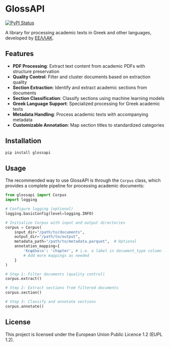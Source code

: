 # GlossAPI

[![PyPI Status](https://img.shields.io/pypi/v/glossapi?logo=pypi)](https://pypi.org/project/glossapi/)

A library for processing academic texts in Greek and other languages, developed by [ΕΕΛΛΑΚ](https://eellak.gr/).

## Features

- **PDF Processing**: Extract text content from academic PDFs with structure preservation
- **Quality Control**: Filter and cluster documents based on extraction quality
- **Section Extraction**: Identify and extract academic sections from documents
- **Section Classification**: Classify sections using machine learning models
- **Greek Language Support**: Specialized processing for Greek academic texts
- **Metadata Handling**: Process academic texts with accompanying metadata
- **Customizable Annotation**: Map section titles to standardized categories

## Installation

```bash
pip install glossapi
```

## Usage

The recommended way to use GlossAPI is through the `Corpus` class, which provides a complete pipeline for processing academic documents:

```python
from glossapi import Corpus
import logging

# Configure logging (optional)
logging.basicConfig(level=logging.INFO)

# Initialize Corpus with input and output directories
corpus = Corpus(
    input_dir="/path/to/documents",
    output_dir="/path/to/output",
    metadata_path="/path/to/metadata.parquet",  # Optional
    annotation_mapping={
        'Κεφάλαιο': 'chapter', # i.e. a label in document_type column : references text type to be annotated chapter or text for now
        # Add more mappings as needed
    }
)

# Step 1: Filter documents (quality control)
corpus.extract()

# Step 2: Extract sections from filtered documents
corpus.section()

# Step 3: Classify and annotate sections
corpus.annotate()
```

## License

This project is licensed under the European Union Public Licence 1.2 (EUPL 1.2).
